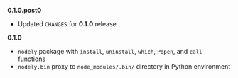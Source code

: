 __0.1.0.post0__

* Updated `CHANGES` for __0.1.0__ release

__0.1.0__

* `nodely` package with `install`, `uninstall`, `which`, `Popen`, and `call`
  functions
* `nodely.bin` proxy to `node_modules/.bin/` directory in Python environment
